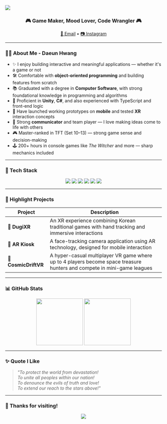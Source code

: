 <!-- 상단 배너 -->
<img src="https://capsule-render.vercel.app/api?type=waving&color=gradient&height=200&section=header&text=✨%20A%20Wild%20Developer%20Appeared!%20✨&fontSize=40&fontAlignY=35" />

<!-- 간단 소개 -->
<h3 align="center">🎮 Game Maker, Mood Lover, Code Wrangler 🎮</h3>

<p align="center">
  <a href="mailto:rrabbiitt@naver.com">📧 Email</a> •
  <a href="https://instagram.com/h_dawny0112" target="_blank">📷 Instagram</a>
</p>

---

### 👩‍💻 About Me - Daeun Hwang

- ✨ I enjoy building interactive and meaningful applications — whether it's a game or not  
- 🛠 Comfortable with **object-oriented programming** and building features from scratch
- 📚 Graduated with a degree in **Computer Software**, with strong foundational knowledge in programming and algorithms  
- 🚀 Proficient in **Unity**, **C#**, and also experienced with TypeScript and front-end logic  
- 📱 Have launched working prototypes on **mobile** and tested **XR** interaction concepts  
- 🤝 Strong **communicator** and team player — I love making ideas come to life with others
- 🎮 Master-ranked in TFT (Set 10–13) — strong game sense and decision-making  
- 🕹️ 200+ hours in console games like *The Witcher* and more — sharp mechanics included
  

---

### 🧰 Tech Stack

<p align="center">
  <img src="https://img.shields.io/badge/Unity-100000?style=for-the-badge&logo=unity&logoColor=white"/>
  <img src="https://img.shields.io/badge/C%23-239120?style=for-the-badge&logo=c-sharp&logoColor=white"/>
  <img src="https://img.shields.io/badge/JavaScript-F7DF1E?style=for-the-badge&logo=javascript&logoColor=black"/>
  <img src="https://img.shields.io/badge/TypeScript-3178C6?style=for-the-badge&logo=typescript&logoColor=white"/>
  <img src="https://img.shields.io/badge/HTML5-E34F26?style=for-the-badge&logo=html5&logoColor=white"/>
  <img src="https://img.shields.io/badge/C++-00599C?style=for-the-badge&logo=c%2B%2B&logoColor=white"/>
</p>


---

### 🧩 Highlight Projects

| Project | Description |
|--------|-------------|
| 🏹 **DugiXR** | An XR experience combining Korean traditional games with hand tracking and immersive interactions |
| 📸 **AR Kiosk** | A face-tracking camera application using AR technology, designed for mobile interaction |
| 🚀 **CosmicDriftVR** | A hyper-casual multiplayer VR game where up to 4 players become space treasure hunters and compete in mini-game leagues |

---

### 📊 GitHub Stats

<p align="center">
  <img src="https://github-readme-stats.vercel.app/api?username=rrabbiitt&show_icons=true&theme=tokyonight" height="150" />
  <img src="https://github-readme-stats.vercel.app/api/top-langs/?username=rrabbiitt&layout=compact&theme=tokyonight" height="150"/>
</p>

---

### ✨ Quote I Like

> _"To protect the world from devastation!  
To unite all peoples within our nation!  
To denounce the evils of truth and love!  
To extend our reach to the stars above!"_

---

### 🙌 Thanks for visiting!

<p align="center">
  <img src="https://capsule-render.vercel.app/api?type=waving&color=gradient&height=100&section=footer"/>
</p>
